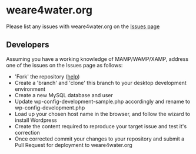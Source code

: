 weare4water.org
===============

Please list any issues with weare4water.org on the [Issues page](https://github.com/4water/weare4water.org/issues)

Developers
----------
Assuming you have a working knowledge of MAMP/WAMP/XAMP, address one of the issues on the Issues page as follows:

* 'Fork' the repository ([help](https://help.github.com/articles/fork-a-repo))
* Create a 'branch' and 'clone' this branch to your desktop development environment
* Create a new MySQL database and user
* Update wp-config-development-sample.php accordingly and rename to wp-config-development.php
* Load up your chosen host name in the browser, and follow the wizard to install Wordpress
* Create the content required to reproduce your target issue and test it's correction
* Once corrected commit your changes to your repository and submit a Pull Request for deployment to weare4water.org
